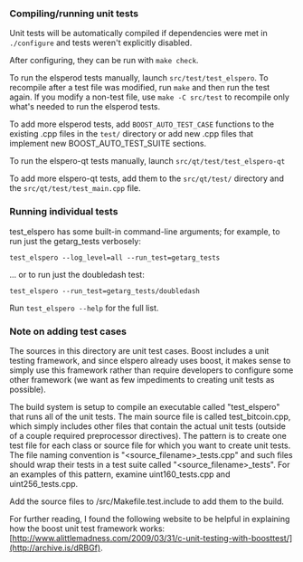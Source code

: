 ### Compiling/running unit tests

Unit tests will be automatically compiled if dependencies were met in `./configure`
and tests weren't explicitly disabled.

After configuring, they can be run with `make check`.

To run the elsperod tests manually, launch `src/test/test_elspero`. To recompile
after a test file was modified, run `make` and then run the test again. If you
modify a non-test file, use `make -C src/test` to recompile only what's needed
to run the elsperod tests.

To add more elsperod tests, add `BOOST_AUTO_TEST_CASE` functions to the existing
.cpp files in the `test/` directory or add new .cpp files that
implement new BOOST_AUTO_TEST_SUITE sections.

To run the elspero-qt tests manually, launch `src/qt/test/test_elspero-qt`

To add more elspero-qt tests, add them to the `src/qt/test/` directory and
the `src/qt/test/test_main.cpp` file.

### Running individual tests

test_elspero has some built-in command-line arguments; for
example, to run just the getarg_tests verbosely:

    test_elspero --log_level=all --run_test=getarg_tests

... or to run just the doubledash test:

    test_elspero --run_test=getarg_tests/doubledash

Run `test_elspero --help` for the full list.

### Note on adding test cases

The sources in this directory are unit test cases.  Boost includes a
unit testing framework, and since elspero already uses boost, it makes
sense to simply use this framework rather than require developers to
configure some other framework (we want as few impediments to creating
unit tests as possible).

The build system is setup to compile an executable called "test_elspero"
that runs all of the unit tests.  The main source file is called
test_bitcoin.cpp, which simply includes other files that contain the
actual unit tests (outside of a couple required preprocessor
directives).  The pattern is to create one test file for each class or
source file for which you want to create unit tests.  The file naming
convention is "<source_filename>_tests.cpp" and such files should wrap
their tests in a test suite called "<source_filename>_tests".  For an
examples of this pattern, examine uint160_tests.cpp and
uint256_tests.cpp.

Add the source files to /src/Makefile.test.include to add them to the build.

For further reading, I found the following website to be helpful in
explaining how the boost unit test framework works:
[http://www.alittlemadness.com/2009/03/31/c-unit-testing-with-boosttest/](http://archive.is/dRBGf).
